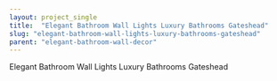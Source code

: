 ```yaml
---
layout: project_single
title:  "Elegant Bathroom Wall Lights Luxury Bathrooms Gateshead"
slug: "elegant-bathroom-wall-lights-luxury-bathrooms-gateshead"
parent: "elegant-bathroom-wall-decor"
---
```

Elegant Bathroom Wall Lights Luxury Bathrooms Gateshead